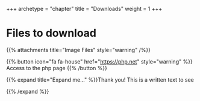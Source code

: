 +++
archetype = "chapter"
title = "Downloads"
weight = 1
+++

# Files to download
{{% attachments title="Image Files" style="warning" /%}}


{{% button icon="fa fa-house" href="https://php.net" style="warning" %}} Access to the php page
{{% /button %}}


{{% expand title="Expand me..." %}}Thank you!
This is a written text to see

{{% /expand %}}